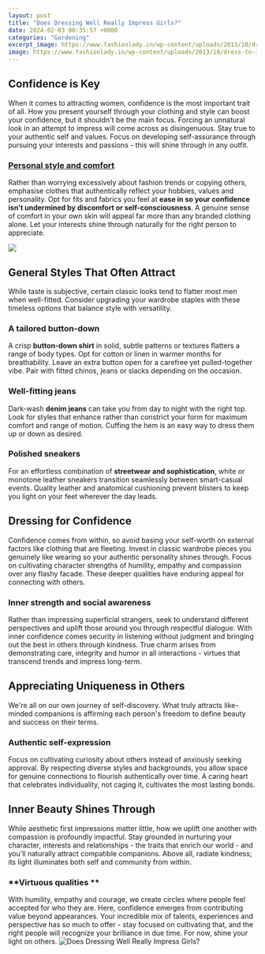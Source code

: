 ```yaml
---
layout: post
title: "Does Dressing Well Really Impress Girls?"
date: 2024-02-03 00:35:57 +0000
categories: "Gardening"
excerpt_image: https://www.fashionlady.in/wp-content/uploads/2013/10/dress-to-impress-fashion.jpg
image: https://www.fashionlady.in/wp-content/uploads/2013/10/dress-to-impress-fashion.jpg
---
```


## Confidence is Key
When it comes to attracting women, confidence is the most important trait of all. How you present yourself through your clothing and style can boost your confidence, but it shouldn't be the main focus. Forcing an unnatural look in an attempt to impress will come across as disingenuous. Stay true to your authentic self and values. Focus on developing self-assurance through pursuing your interests and passions - this will shine through in any outfit.  
### [Personal style and comfort](https://yt.io.vn/collection/abbate)
Rather than worrying excessively about fashion trends or copying others, emphasise clothes that authentically reflect your hobbies, values and personality. Opt for fits and fabrics you feel at **ease in so your confidence isn't undermined by discomfort or self-consciousness**. A genuine sense of comfort in your own skin will appeal far more than any branded clothing alone. Let your interests shine through naturally for the right person to appreciate.

![](https://thesecretforwinning.com/wp-content/uploads/2018/06/Dress-to-Impress.jpg)
## General Styles That Often Attract 
While taste is subjective, certain classic looks tend to flatter most men when well-fitted. Consider upgrading your wardrobe staples with these timeless options that balance style with versatility. 
### A tailored button-down 
A crisp **button-down shirt** in solid, subtle patterns or textures flatters a range of body types. Opt for cotton or linen in warmer months for breathability. Leave an extra button open for a carefree yet pulled-together vibe. Pair with fitted chinos, jeans or slacks depending on the occasion.
### Well-fitting jeans  
Dark-wash **denim jeans** can take you from day to night with the right top. Look for styles that enhance rather than constrict your form for maximum comfort and range of motion. Cuffing the hem is an easy way to dress them up or down as desired. 
### Polished sneakers
For an effortless combination of **streetwear and sophistication**, white or monotone leather sneakers transition seamlessly between smart-casual events. Quality leather and anatomical cushioning prevent blisters to keep you light on your feet wherever the day leads.
## Dressing for Confidence
Confidence comes from within, so avoid basing your self-worth on external factors like clothing that are fleeting. Invest in classic wardrobe pieces you genuinely like wearing so your authentic personality shines through. Focus on cultivating character strengths of humility, empathy and compassion over any flashy facade. These deeper qualities have enduring appeal for connecting with others.
### **Inner strength and social awareness**  
Rather than impressing superficial strangers, seek to understand different perspectives and uplift those around you through respectful dialogue. With inner confidence comes security in listening without judgment and bringing out the best in others through kindness. True charm arises from demonstrating care, integrity and humor in all interactions - virtues that transcend trends and impress long-term.  
## Appreciating Uniqueness in Others
We're all on our own journey of self-discovery. What truly attracts like-minded companions is affirming each person's freedom to define beauty and success on their terms. 
### **Authentic self-expression**
Focus on cultivating curiosity about others instead of anxiously seeking approval. By respecting diverse styles and backgrounds, you allow space for genuine connections to flourish authentically over time. A caring heart that celebrates individuality, not caging it, cultivates the most lasting bonds.
## Inner Beauty Shines Through  
While aesthetic first impressions matter little, how we uplift one another with compassion is profoundly impactful. Stay grounded in nurturing your character, interests and relationships - the traits that enrich our world - and you'll naturally attract compatible companions. Above all, radiate kindness; its light illuminates both self and community from within.
### **Virtuous qualities **
With humility, empathy and courage, we create circles where people feel accepted for who they are. Here, confidence emerges from contributing value beyond appearances. Your incredible mix of talents, experiences and perspective has so much to offer - stay focused on cultivating that, and the right people will recognize your brilliance in due time. For now, shine your light on others.
![Does Dressing Well Really Impress Girls?](https://www.fashionlady.in/wp-content/uploads/2013/10/dress-to-impress-fashion.jpg)